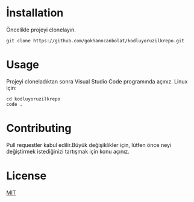 # İnstallation
Öncelikle projeyi clonelayın.
```
git clone https://github.com/gokhanncanbolat/kodluyoruzilkrepo.git
```
# Usage
Projeyi cloneladıktan sonra Visual Studio Code programında açınız.
Linux için: 

```
cd kodluyoruzilkrepo
code .
```

# Contributing
Pull requestler kabul edilir.Büyük değişiklikler için, lütfen önce neyi değiştirmek istediğinizi tartışmak için konu açınız.
# License
[MIT](https://choosealicense.com/licenses/mit/)